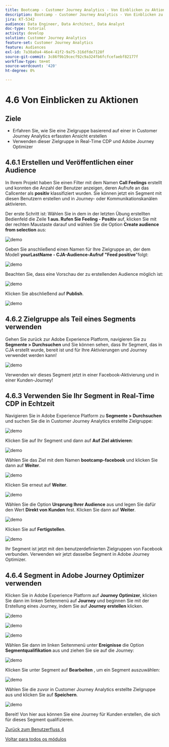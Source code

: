 ```yaml
---
title: Bootcamp - Customer Journey Analytics - Von Einblicken zu Aktionen
description: Bootcamp - Customer Journey Analytics - Von Einblicken zu Aktionen
jira: KT-5342
audience: Data Engineer, Data Architect, Data Analyst
doc-type: tutorial
activity: develop
solution: Customer Journey Analytics
feature-set: Customer Journey Analytics
feature: Audiences
exl-id: 7a38a0a4-46e4-41f2-9a75-316dfde7128f
source-git-commit: 3c86f9b19cecf92c9a324fb6fcfcefaebf82177f
workflow-type: tm+mt
source-wordcount: '420'
ht-degree: 0%

---
```


# 4.6 Von Einblicken zu Aktionen

## Ziele

- Erfahren Sie, wie Sie eine Zielgruppe basierend auf einer in Customer Journey Analytics erfassten Ansicht erstellen
- Verwenden dieser Zielgruppe in Real-Time CDP und Adobe Journey Optimizer

## 4.6.1 Erstellen und Veröffentlichen einer Audience

In Ihrem Projekt haben Sie einen Filter mit dem Namen **Call Feelings** erstellt und konnten die Anzahl der Benutzer anzeigen, deren Aufrufe an das Callcenter als **positiv** klassifiziert wurden. Sie können jetzt ein Segment mit diesen Benutzern erstellen und in Journey- oder Kommunikationskanälen aktivieren.

Der erste Schritt ist: Wählen Sie in dem in der letzten Übung erstellten Bedienfeld die Zeile **1 aus. Rufen Sie Feeling - Positiv** auf, klicken Sie mit der rechten Maustaste darauf und wählen Sie die Option **Create audience from selection** aus:

![demo](./images/aud1.png)

Geben Sie anschließend einen Namen für Ihre Zielgruppe an, der dem Modell **yourLastName - CJA-Audience-Aufruf &quot;Feed positive**&quot;folgt:

![demo](./images/aud2.png)

Beachten Sie, dass eine Vorschau der zu erstellenden Audience möglich ist:

![demo](./images/aud3.png)

Klicken Sie abschließend auf **Publish**.

![demo](./images/aud4.png)

## 4.6.2 Zielgruppe als Teil eines Segments verwenden

Gehen Sie zurück zur Adobe Experience Platform, navigieren Sie zu **Segmente > Durchsuchen** und Sie können sehen, dass Ihr Segment, das in CJA erstellt wurde, bereit ist und für Ihre Aktivierungen und Journey verwendet werden kann!

![demo](./images/aud5.png)

Verwenden wir dieses Segment jetzt in einer Facebook-Aktivierung und in einer Kunden-Journey!

## 4.6.3 Verwenden Sie Ihr Segment in Real-Time CDP in Echtzeit

Navigieren Sie in Adobe Experience Platform zu **Segmente > Durchsuchen** und suchen Sie die in Customer Journey Analytics erstellte Zielgruppe:

![demo](./images/aud6.png)

Klicken Sie auf Ihr Segment und dann auf **Auf Ziel aktivieren**:

![demo](./images/aud7.png)

Wählen Sie das Ziel mit dem Namen **bootcamp-facebook** und klicken Sie dann auf **Weiter**.

![demo](./images/aud8.png)

Klicken Sie erneut auf **Weiter**.

![demo](./images/aud9.png)

Wählen Sie die Option **Ursprung Ihrer Audience** aus und legen Sie dafür den Wert **Direkt von Kunden** fest. Klicken Sie dann auf **Weiter**.

![demo](./images/aud10.png)

Klicken Sie auf **Fertigstellen**.

![demo](./images/aud11.png)

Ihr Segment ist jetzt mit den benutzerdefinierten Zielgruppen von Facebook verbunden. Verwenden wir jetzt dasselbe Segment in Adobe Journey Optimizer.

## 4.6.4 Segment in Adobe Journey Optimizer verwenden

Klicken Sie in Adobe Experience Platform auf **Journey Optimizer**, klicken Sie dann im linken Seitenmenü auf **Journey** und beginnen Sie mit der Erstellung eines Journey, indem Sie auf **Journey erstellen** klicken.

![demo](./images/aud20.png)

![demo](./images/aud21.png)

![demo](./images/aud22.png)

Wählen Sie dann im linken Seitenmenü unter **Ereignisse** die Option **Segmentqualifikation** aus und ziehen Sie sie auf die Journey:

![demo](./images/aud23.png)

Klicken Sie unter Segment auf **Bearbeiten** , um ein Segment auszuwählen:

![demo](./images/aud24.png)

Wählen Sie die zuvor in Customer Journey Analytics erstellte Zielgruppe aus und klicken Sie auf **Speichern**.

![demo](./images/aud25.png)

Bereit! Von hier aus können Sie eine Journey für Kunden erstellen, die sich für dieses Segment qualifizieren.

[Zurück zum Benutzerfluss 4](./uc4.md)

[Voltar para todos os módulos](./../../overview.md)
